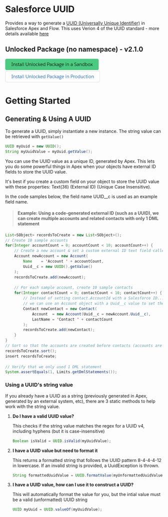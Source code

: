 # Salesforce UUID

Provides a way to generate a [UUID (Universally Unique Identifier)](https://en.wikipedia.org/wiki/Universally_unique_identifier) in Salesforce Apex and Flow. This uses Verion 4 of the UUID standard - more details available [here](<https://en.wikipedia.org/wiki/Universally_unique_identifier#Version_4_(random)>)

## Unlocked Package (no namespace) - v2.1.0

[![Install Unlocked Package in a Sandbox](./images/btn-install-unlocked-package-sandbox.png)](https://test.salesforce.com/packaging/installPackage.apexp?p0=04t4x000000NYNEAA4)
[![Install Unlocked Package in Production](./images/btn-install-unlocked-package-production.png)](https://login.salesforce.com/packaging/installPackage.apexp?p0=04t4x000000NYNEAA4)

# Getting Started

## Generating & Using A UUID

To generate a UUID, simply instantiate a new instance. The string value can be retrieved with `getValue()`

```java
UUID myUuid = new UUID();
String myUuidValue = myUuid.getValue();
```

You can use the UUID value as a unique ID, generated by Apex. This lets you do some powerful things in Apex when your objects have external ID fields to store the UUID value.

It's best if you create a custom field on your object to store the UUID value with these properties: Text(36) (External ID) (Unique Case Insensitive).

In the code samples below, the field name UUID\_\_c is used as an example field name.

> #### Example: Using a code-generated external ID (such as a UUID), we can create multiple accounts and related contacts with only 1 DML statement

```java
List<SObject> recordsToCreate = new List<SObject>();
// Create 10 sample accounts
for(Integer accountCount = 0; accountCount < 10; accountCount++) {
    // Create a new account & set a custom external ID text field called Uuid__c
    Account newAccount = new Account(
        Name    = 'Account ' + accountCount,
        Uuid__c = new UUID().getValue()
    );
    recordsToCreate.add(newAccount);

    // For each sample account, create 10 sample contacts
    for(Integer contactCount = 0; contactCount < 10; contactCount++) {
        // Instead of setting contact.AccountId with a Salesforce ID...
        // we can use an Account object with a Uuid__c value to set the Contact-Account relationship
        Contact newContact = new Contact(
            Account  = new Account(Uuid__c = newAccount.Uuid__c),
            LastName = 'Contact ' + contactCount
        );
        recordsToCreate.add(newContact);
    }
}
// Sort so that the accounts are created before contacts (accounts are the parent object)
recordsToCreate.sort();
insert recordsToCreate;

// Verify that we only used 1 DML statement
System.assertEquals(1, Limits.getDmlStatements());
```

### Using a UUID's string value

If you already have a UUID as a string (previously generated in Apex, generated by an external system, etc), there are 3 static methods to help work with the string value.

1. **Do I have a valid UUID value?**

   This checks if the string value matches the regex for a UUID v4, including hyphens (but it is case-insensitive)

   ```java
   Boolean isValid = UUID.isValid(myUuidValue);
   ```

2. **I have a UUID value but need to format it**

   This returns a formatted string that follows the UUID pattern 8-4-4-4-12 in lowercase. If an invalid string is provided, a UuidException is thrown.

   ```java
   String formattedUuidValue = UUID.formatValue(myUnformattedUuidValue);
   ```

3. **I have a UUID value, how can I use it to construct a UUID?**

   This will automatically format the value for you, but the intial value must be a valid (unformatted) UUID string

   ```java
   UUID myUuid = UUID.valueOf(myUuidValue);
   ```
